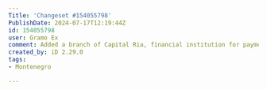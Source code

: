 ```yaml
---
Title: 'Changeset #154055798'
PublishDate: 2024-07-17T12:19:44Z
id: 154055798
user: Gramo Ex
comment: Added a branch of Capital Ria, financial institution for payments and transfers.
created_by: iD 2.29.0
tags:
- Montenegro

---
```

